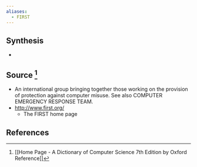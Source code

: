 ```yaml
---
aliases:
  - FIRST
---
```

## Synthesis
- 
## Source [^1]
- An international group bringing together those working on the provision of protection against computer misuse. See also COMPUTER EMERGENCY RESPONSE TEAM.
- http://www.first.org/
	- The FIRST home page
## References

[^1]: [[Home Page - A Dictionary of Computer Science 7th Edition by Oxford Reference]]